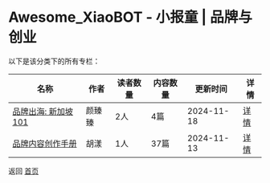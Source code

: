 # Awesome_XiaoBOT - 小报童 | 品牌与创业

以下是该分类下的所有专栏：

| 名称 | 作者 | 读者数量 | 内容数量 | 更新时间 | 详情 |
|------|------|----------|----------|----------|------|
| [品牌出海: 新加坡101](https://xiaobot.net/p/sg101?refer=0b133df9-27dc-423b-8101-639049001c13) | 颜臻臻 | 2人 | 4篇 |  2024-11-18 | [详情](data/sg101.md) |
| [品牌内容创作手册](https://xiaobot.net/p/whowho?refer=0b133df9-27dc-423b-8101-639049001c13) | 胡漾 | 1人 | 37篇 |  2024-11-13 | [详情](data/whowho.md) |


返回 [首页](../README.md)
